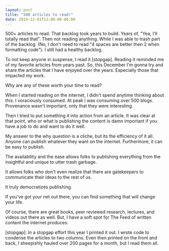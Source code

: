 ```yaml
---
layout: post
title: "500 articles to read!"
date: 2019-12-01T12:00:00-06:00
---
```


500+ articles to read. That backlog took years to build. Years of, "Yea, I'll totally read that". Then not reading anything. While I was able to trash part of the backlog. (No, I don't need to read "4 spaces are better then 2 when formatting code"). I still had a healthy backlog.

To not keep anyone in suspense, I read it [stopgap]. Reading it reminded me of my favorite articles from years past. So, this December I'm gonna try and share the articles that I have enjoyed over the years. Especially those that impacted my work.

Why are any of these worth your time to read?

When I started reading on the internet, I didn't spend anytime thinking about this. I voraciously consumed. At peak I was consuming over 500 blogs. Provenance wasn't important, only that they were interesting.

Then I tried to put something it into action from an article. It was clear at that point, who or what is publishing the content is damn important if you have a job to do and want to do it well.

My answer to the why question is a cliche, but its the efficiency of it all. Anyone can publish whatever they want on the internet. Furthermore, it can be easy to publish.

The availability and the ease allows folks to publishing everything from the insightful and unique to utter trash garbage.

It allows folks who don't even realize that there are gatekeepers to communicate their ideas to the rest of us.

It truly democratizes publishing.

If you've got your net out there, you can find something that will change your life.

Of course, there are great books, peer reviewed research, lectures, and videos out there as well. But, I have a soft spot for The Feed of written content the internet produces.

[stopgap]: In a stopgap effort this year I printed it out. I wrote code to condense the articles to two columns. Even then printed on the front and back, I sheepishly hauled over 200 pages for a month, but I read them all.
